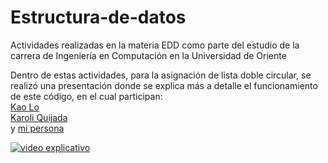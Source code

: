 # Estructura-de-datos
Actividades realizadas en la materia EDD como parte del estudio de la carrera de Ingeniería en Computación en la Universidad de Oriente


Dentro de estas actividades, para la asignación de lista doble circular, se realizó una presentación donde se explica más a detalle el funcionamiento de este código, en el cual participan:<br />
[Kao Lo](https://github.com/kaolof) <br />
[Karoli Quijada](https://github.com/karoliquijada) <br />
y <a href="https://github.com/EulisesBrazon" target="_blank">mi persona</a>

 
[![video explicativo](https://img.youtube.com/vi/H6Q53QZx0Ek/0.jpg)](https://www.youtube.com/watch?v=H6Q53QZx0Ek)

